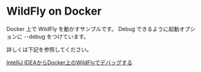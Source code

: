 # WildFly on Docker

Docker 上で WildFly を動かすサンプルです。
Debug できるように起動オプションに --debug をつけています。

詳しくは下記を参照してください。

[IntelliJ IDEAからDocker上のWildFlyでデバッグする](http://kokuzawa.github.io/blog/2016/02/28/intellij-ideakaradockershang-falsewildflydedebatugusuru/)
